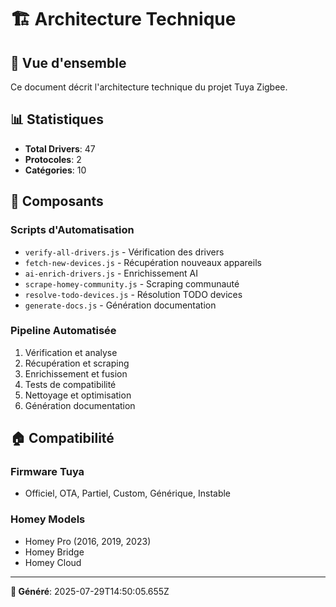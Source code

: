 # 🏗️ **Architecture Technique**

## 🎯 **Vue d'ensemble**

Ce document décrit l'architecture technique du projet Tuya Zigbee.

## 📊 **Statistiques**
- **Total Drivers**: 47
- **Protocoles**: 2
- **Catégories**: 10

## 🔧 **Composants**

### **Scripts d'Automatisation**
- `verify-all-drivers.js` - Vérification des drivers
- `fetch-new-devices.js` - Récupération nouveaux appareils
- `ai-enrich-drivers.js` - Enrichissement AI
- `scrape-homey-community.js` - Scraping communauté
- `resolve-todo-devices.js` - Résolution TODO devices
- `generate-docs.js` - Génération documentation

### **Pipeline Automatisée**
1. Vérification et analyse
2. Récupération et scraping
3. Enrichissement et fusion
4. Tests de compatibilité
5. Nettoyage et optimisation
6. Génération documentation

## 🏠 **Compatibilité**

### **Firmware Tuya**
- Officiel, OTA, Partiel, Custom, Générique, Instable

### **Homey Models**
- Homey Pro (2016, 2019, 2023)
- Homey Bridge
- Homey Cloud

---

**📅 Généré**: 2025-07-29T14:50:05.655Z